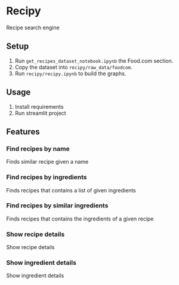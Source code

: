 # Recipy

Recipe search engine

## Setup

1. Run `get_recipes_dataset_notebook.ipynb` the Food.com section.
2. Copy the dataset into `recipy/raw_data/foodcom`.
3. Run `recipy/recipy.ipynb` to build the graphs.

## Usage

1. Install requirements
2. Run streamlit project

## Features

### Find recipes by name

Finds similar recipe given a name

### Find recipes by ingredients

Finds recipes that contains a list of given ingredients

### Find recipes by similar ingredients

Finds recipes that contains the ingredients of a given recipe

### Show recipe details

Show recipe details

### Show ingredient details

Show ingredient details
